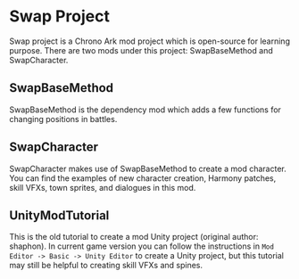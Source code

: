# Swap Project
Swap project is a Chrono Ark mod project which is open-source for learning purpose.
There are two mods under this project: SwapBaseMethod and SwapCharacter.

## SwapBaseMethod
SwapBaseMethod is the dependency mod which adds a few functions for changing positions in battles.

## SwapCharacter
SwapCharacter makes use of SwapBaseMethod to create a mod character. You can find the examples of new character creation, Harmony patches, skill VFXs, town sprites, and dialogues in this mod.

## UnityModTutorial
This is the old tutorial to create a mod Unity project (original author: shaphon). In current game version you can follow the instructions in `Mod Editor -> Basic -> Unity Editor` to create a Unity project, but this tutorial may still be helpful to creating skill VFXs and spines.
